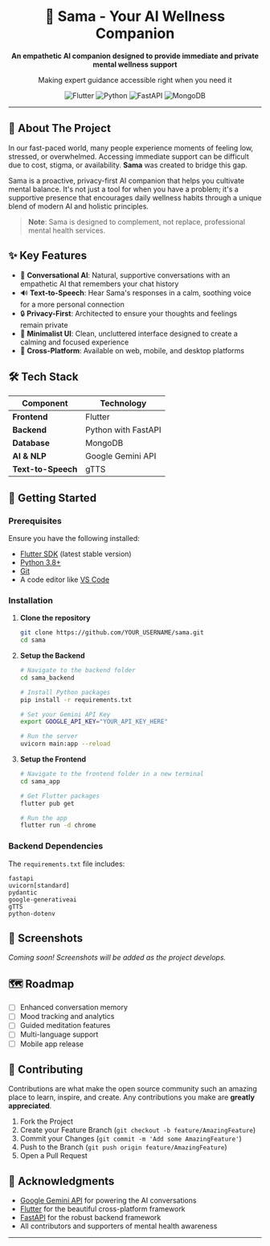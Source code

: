 <div align="center">
  <h1>🧘 Sama - Your AI Wellness Companion</h1>
  
  <p>
    <strong>An empathetic AI companion designed to provide immediate and private mental wellness support</strong>
  </p>
  
  <p>
    Making expert guidance accessible right when you need it
  </p>

  ![Flutter](https://img.shields.io/badge/Flutter-%2302569B.svg?style=for-the-badge&logo=Flutter&logoColor=white)
  ![Python](https://img.shields.io/badge/python-3670A0?style=for-the-badge&logo=python&logoColor=ffdd54)
  ![FastAPI](https://img.shields.io/badge/FastAPI-005571?style=for-the-badge&logo=fastapi)
  ![MongoDB](https://img.shields.io/badge/MongoDB-%234ea94b.svg?style=for-the-badge&logo=mongodb&logoColor=white)
</div>

---

## 📖 About The Project

In our fast-paced world, many people experience moments of feeling low, stressed, or overwhelmed. Accessing immediate support can be difficult due to cost, stigma, or availability. **Sama** was created to bridge this gap.

Sama is a proactive, privacy-first AI companion that helps you cultivate mental balance. It's not just a tool for when you have a problem; it's a supportive presence that encourages daily wellness habits through a unique blend of modern AI and holistic principles.

> **Note**: Sama is designed to complement, not replace, professional mental health services.

## ✨ Key Features

- 🤖 **Conversational AI**: Natural, supportive conversations with an empathetic AI that remembers your chat history
- 🔊 **Text-to-Speech**: Hear Sama's responses in a calm, soothing voice for a more personal connection
- 🔒 **Privacy-First**: Architected to ensure your thoughts and feelings remain private
- 🎨 **Minimalist UI**: Clean, uncluttered interface designed to create a calming and focused experience
- 📱 **Cross-Platform**: Available on web, mobile, and desktop platforms

## 🛠️ Tech Stack

| Component | Technology |
|-----------|------------|
| **Frontend** | Flutter |
| **Backend** | Python with FastAPI |
| **Database** | MongoDB |
| **AI & NLP** | Google Gemini API |
| **Text-to-Speech** | gTTS |

## 🚀 Getting Started

### Prerequisites

Ensure you have the following installed:

- [Flutter SDK](https://flutter.dev/docs/get-started/install) (latest stable version)
- [Python 3.8+](https://www.python.org/downloads/)
- [Git](https://git-scm.com/)
- A code editor like [VS Code](https://code.visualstudio.com/)

### Installation

1. **Clone the repository**
   ```bash
   git clone https://github.com/YOUR_USERNAME/sama.git
   cd sama
   ```

2. **Setup the Backend**
   ```bash
   # Navigate to the backend folder
   cd sama_backend
   
   # Install Python packages
   pip install -r requirements.txt
   
   # Set your Gemini API Key
   export GOOGLE_API_KEY="YOUR_API_KEY_HERE"
   
   # Run the server
   uvicorn main:app --reload
   ```

3. **Setup the Frontend**
   ```bash
   # Navigate to the frontend folder in a new terminal
   cd sama_app
   
   # Get Flutter packages
   flutter pub get
   
   # Run the app
   flutter run -d chrome
   ```

### Backend Dependencies

The `requirements.txt` file includes:

```
fastapi
uvicorn[standard]
pydantic
google-generativeai
gTTS
python-dotenv
```

## 📱 Screenshots

*Coming soon! Screenshots will be added as the project develops.*

## 🗺️ Roadmap

- [ ] Enhanced conversation memory
- [ ] Mood tracking and analytics
- [ ] Guided meditation features
- [ ] Multi-language support
- [ ] Mobile app release

## 🤝 Contributing

Contributions are what make the open source community such an amazing place to learn, inspire, and create. Any contributions you make are **greatly appreciated**.

1. Fork the Project
2. Create your Feature Branch (`git checkout -b feature/AmazingFeature`)
3. Commit your Changes (`git commit -m 'Add some AmazingFeature'`)
4. Push to the Branch (`git push origin feature/AmazingFeature`)
5. Open a Pull Request


## 🙏 Acknowledgments

- [Google Gemini API](https://ai.google.dev/) for powering the AI conversations
- [Flutter](https://flutter.dev/) for the beautiful cross-platform framework
- [FastAPI](https://fastapi.tiangolo.com/) for the robust backend framework
- All contributors and supporters of mental health awareness

---


